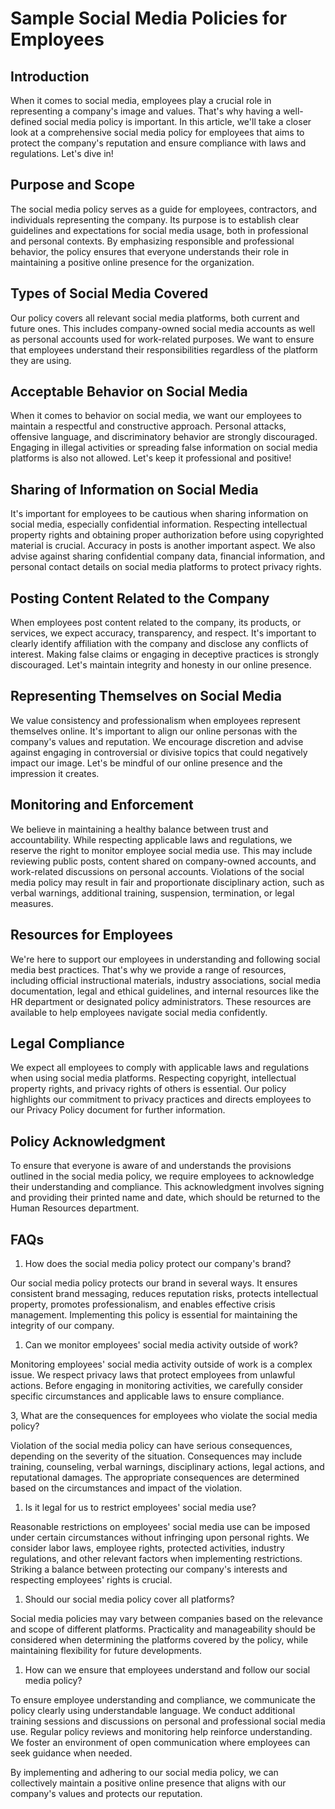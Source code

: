 # Sample Social Media Policies for Employees

## Introduction

When it comes to social media, employees play a crucial role in representing a company's image and values. That's why having a well-defined social media policy is important. In this article, we'll take a closer look at a comprehensive social media policy for employees that aims to protect the company's reputation and ensure compliance with laws and regulations. Let's dive in!

## Purpose and Scope

The social media policy serves as a guide for employees, contractors, and individuals representing the company. Its purpose is to establish clear guidelines and expectations for social media usage, both in professional and personal contexts. By emphasizing responsible and professional behavior, the policy ensures that everyone understands their role in maintaining a positive online presence for the organization.

## Types of Social Media Covered

Our policy covers all relevant social media platforms, both current and future ones. This includes company-owned social media accounts as well as personal accounts used for work-related purposes. We want to ensure that employees understand their responsibilities regardless of the platform they are using.

## Acceptable Behavior on Social Media

When it comes to behavior on social media, we want our employees to maintain a respectful and constructive approach. Personal attacks, offensive language, and discriminatory behavior are strongly discouraged. Engaging in illegal activities or spreading false information on social media platforms is also not allowed. Let's keep it professional and positive!

## Sharing of Information on Social Media

It's important for employees to be cautious when sharing information on social media, especially confidential information. Respecting intellectual property rights and obtaining proper authorization before using copyrighted material is crucial. Accuracy in posts is another important aspect. We also advise against sharing confidential company data, financial information, and personal contact details on social media platforms to protect privacy rights.

## Posting Content Related to the Company

When employees post content related to the company, its products, or services, we expect accuracy, transparency, and respect. It's important to clearly identify affiliation with the company and disclose any conflicts of interest. Making false claims or engaging in deceptive practices is strongly discouraged. Let's maintain integrity and honesty in our online presence.

## Representing Themselves on Social Media

We value consistency and professionalism when employees represent themselves online. It's important to align our online personas with the company's values and reputation. We encourage discretion and advise against engaging in controversial or divisive topics that could negatively impact our image. Let's be mindful of our online presence and the impression it creates.

## Monitoring and Enforcement

We believe in maintaining a healthy balance between trust and accountability. While respecting applicable laws and regulations, we reserve the right to monitor employee social media use. This may include reviewing public posts, content shared on company-owned accounts, and work-related discussions on personal accounts. Violations of the social media policy may result in fair and proportionate disciplinary action, such as verbal warnings, additional training, suspension, termination, or legal measures.

## Resources for Employees

We're here to support our employees in understanding and following social media best practices. That's why we provide a range of resources, including official instructional materials, industry associations, social media documentation, legal and ethical guidelines, and internal resources like the HR department or designated policy administrators. These resources are available to help employees navigate social media confidently.

## Legal Compliance

We expect all employees to comply with applicable laws and regulations when using social media platforms. Respecting copyright, intellectual property rights, and privacy rights of others is essential. Our policy highlights our commitment to privacy practices and directs employees to our Privacy Policy document for further information.

## Policy Acknowledgment

To ensure that everyone is aware of and understands the provisions outlined in the social media policy, we require employees to acknowledge their understanding and compliance. This acknowledgment involves signing and providing their printed name and date, which should be returned to the Human Resources department.

## FAQs

1. How does the social media policy protect our company's brand?

Our social media policy protects our brand in several ways. It ensures consistent brand messaging, reduces reputation risks, protects intellectual property, promotes professionalism, and enables effective crisis management. Implementing this policy is essential for maintaining the integrity of our company.

1. Can we monitor employees' social media activity outside of work?

Monitoring employees' social media activity outside of work is a complex issue. We respect privacy laws that protect employees from unlawful actions. Before engaging in monitoring activities, we carefully consider specific circumstances and applicable laws to ensure compliance.

3,  What are the consequences for employees who violate the social media policy?

Violation of the social media policy can have serious consequences, depending on the severity of the situation. Consequences may include training, counseling, verbal warnings, disciplinary actions, legal actions, and reputational damages. The appropriate consequences are determined based on the circumstances and impact of the violation.

1. Is it legal for us to restrict employees' social media use?

Reasonable restrictions on employees' social media use can be imposed under certain circumstances without infringing upon personal rights. We consider labor laws, employee rights, protected activities, industry regulations, and other relevant factors when implementing restrictions. Striking a balance between protecting our company's interests and respecting employees' rights is crucial.

1. Should our social media policy cover all platforms?

Social media policies may vary between companies based on the relevance and scope of different platforms. Practicality and manageability should be considered when determining the platforms covered by the policy, while maintaining flexibility for future developments.

1. How can we ensure that employees understand and follow our social media policy?

To ensure employee understanding and compliance, we communicate the policy clearly using understandable language. We conduct additional training sessions and discussions on personal and professional social media use. Regular policy reviews and monitoring help reinforce understanding. We foster an environment of open communication where employees can seek guidance when needed.

By implementing and adhering to our social media policy, we can collectively maintain a positive online presence that aligns with our company's values and protects our reputation.